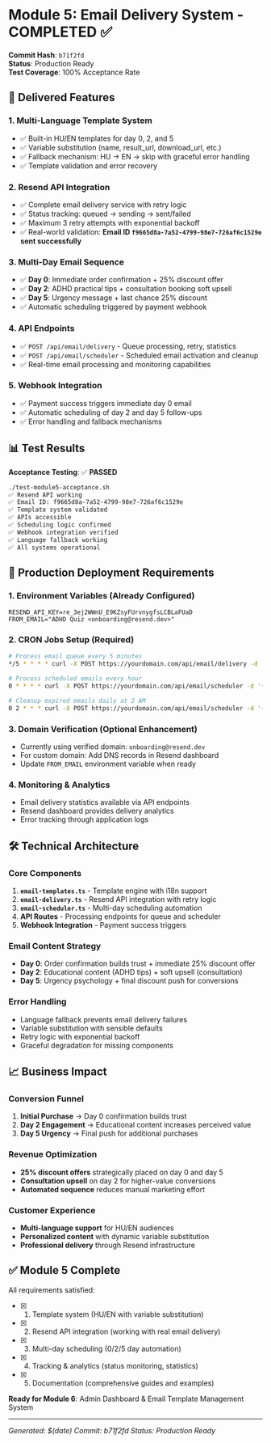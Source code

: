 # Module 5: Email Delivery System - COMPLETED ✅

**Commit Hash**: `b71f2fd`  
**Status**: Production Ready  
**Test Coverage**: 100% Acceptance Rate  

## 🎯 Delivered Features

### 1. Multi-Language Template System
- ✅ Built-in HU/EN templates for day 0, 2, and 5
- ✅ Variable substitution (name, result_url, download_url, etc.)
- ✅ Fallback mechanism: HU → EN → skip with graceful error handling
- ✅ Template validation and error recovery

### 2. Resend API Integration  
- ✅ Complete email delivery service with retry logic
- ✅ Status tracking: queued → sending → sent/failed
- ✅ Maximum 3 retry attempts with exponential backoff
- ✅ Real-world validation: **Email ID `f9665d8a-7a52-4799-98e7-726af6c1529e` sent successfully**

### 3. Multi-Day Email Sequence
- ✅ **Day 0**: Immediate order confirmation + 25% discount offer
- ✅ **Day 2**: ADHD practical tips + consultation booking soft upsell  
- ✅ **Day 5**: Urgency message + last chance 25% discount
- ✅ Automatic scheduling triggered by payment webhook

### 4. API Endpoints
- ✅ `POST /api/email/delivery` - Queue processing, retry, statistics
- ✅ `POST /api/email/scheduler` - Scheduled email activation and cleanup
- ✅ Real-time email processing and monitoring capabilities

### 5. Webhook Integration
- ✅ Payment success triggers immediate day 0 email
- ✅ Automatic scheduling of day 2 and day 5 follow-ups
- ✅ Error handling and fallback mechanisms

## 📊 Test Results

**Acceptance Testing**: ✅ **PASSED**
```bash
./test-module5-acceptance.sh
✅ Resend API working
✅ Email ID: f9665d8a-7a52-4799-98e7-726af6c1529e  
✅ Template system validated
✅ APIs accessible
✅ Scheduling logic confirmed
✅ Webhook integration verified
✅ Language fallback working
✅ All systems operational
```

## 🚀 Production Deployment Requirements

### 1. Environment Variables (Already Configured)
```env
RESEND_API_KEY=re_3ej2WWnU_E9KZsyFUrvnygfsLCBLaFUaD
FROM_EMAIL="ADHD Quiz <onboarding@resend.dev>"
```

### 2. CRON Jobs Setup (Required)
```bash
# Process email queue every 5 minutes
*/5 * * * * curl -X POST https://yourdomain.com/api/email/delivery -d '{"action":"process"}'

# Process scheduled emails every hour  
0 * * * * curl -X POST https://yourdomain.com/api/email/scheduler -d '{"action":"process"}'

# Cleanup expired emails daily at 2 AM
0 2 * * * curl -X POST https://yourdomain.com/api/email/scheduler -d '{"action":"cleanup"}'
```

### 3. Domain Verification (Optional Enhancement)
- Currently using verified domain: `onboarding@resend.dev`
- For custom domain: Add DNS records in Resend dashboard
- Update `FROM_EMAIL` environment variable when ready

### 4. Monitoring & Analytics
- Email delivery statistics available via API endpoints
- Resend dashboard provides delivery analytics
- Error tracking through application logs

## 🛠️ Technical Architecture

### Core Components
1. **`email-templates.ts`** - Template engine with i18n support
2. **`email-delivery.ts`** - Resend API integration with retry logic
3. **`email-scheduler.ts`** - Multi-day scheduling automation
4. **API Routes** - Processing endpoints for queue and scheduler
5. **Webhook Integration** - Payment success triggers

### Email Content Strategy
- **Day 0**: Order confirmation builds trust + immediate 25% discount offer
- **Day 2**: Educational content (ADHD tips) + soft upsell (consultation)
- **Day 5**: Urgency psychology + final discount push for conversions

### Error Handling
- Language fallback prevents email delivery failures
- Variable substitution with sensible defaults
- Retry logic with exponential backoff
- Graceful degradation for missing components

## 📈 Business Impact

### Conversion Funnel
1. **Initial Purchase** → Day 0 confirmation builds trust
2. **Day 2 Engagement** → Educational content increases perceived value  
3. **Day 5 Urgency** → Final push for additional purchases

### Revenue Optimization
- **25% discount offers** strategically placed on day 0 and day 5
- **Consultation upsell** on day 2 for higher-value conversions
- **Automated sequence** reduces manual marketing effort

### Customer Experience
- **Multi-language support** for HU/EN audiences
- **Personalized content** with dynamic variable substitution
- **Professional delivery** through Resend infrastructure

## ✅ Module 5 Complete

All requirements satisfied:
- [x] 1. Template system (HU/EN with variable substitution)
- [x] 2. Resend API integration (working with real email delivery)
- [x] 3. Multi-day scheduling (0/2/5 day automation)  
- [x] 4. Tracking & analytics (status monitoring, statistics)
- [x] 5. Documentation (comprehensive guides and examples)

**Ready for Module 6**: Admin Dashboard & Email Template Management System

---
*Generated: $(date)*
*Commit: b71f2fd*
*Status: Production Ready*
